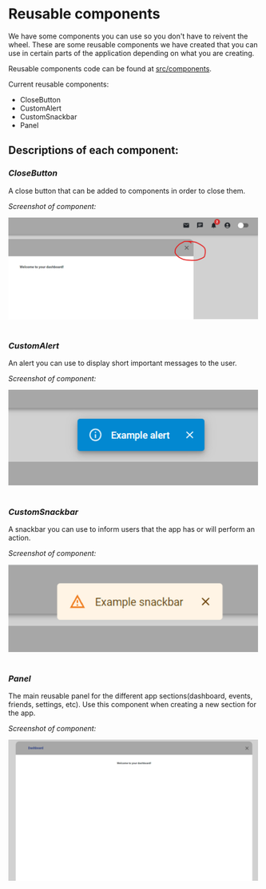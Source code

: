# Reusable components

We have some components you can use so you don't have to reivent the wheel. These are some reusable components we have created that you can use in certain parts of the application depending on what you are creating.

Reusable components code can be found at [src/components](../src/components).

Current reusable components: 
- CloseButton
- CustomAlert
- CustomSnackbar
- Panel


## Descriptions of each component:

### _CloseButton_ 

A close button that can be added to components in order to close them.

_Screenshot of component:_

<img src="../images/CloseButton.png" width=500/>

<br />
<br />

### _CustomAlert_ 

An alert you can use to display short important messages to the user.

_Screenshot of component:_

<img src="../images/CustomAlert.png" width=500/>

<br />
<br />

### _CustomSnackbar_ 

A snackbar you can use to inform users that the app has or will perform an action.

_Screenshot of component:_

<img src="../images/CustomSnackbar.png" width=500/>

<br />
<br />

### _Panel_ 

The main reusable panel for the different app sections(dashboard, events, friends, settings, etc). Use this component when creating a new section for the app.

_Screenshot of component:_

<img src="../images/Panel.png" width=500/>

<br />
<br />